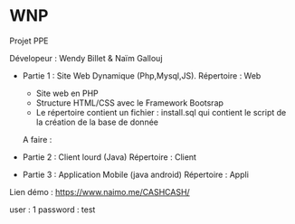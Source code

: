 # WNP

Projet PPE

Dévelopeur : Wendy Billet & Naïm Gallouj

- Partie 1 : Site Web Dynamique (Php,Mysql,JS). Répertoire : Web
  - Site web en PHP
  - Structure HTML/CSS avec le Framework Bootsrap
  - Le répertoire contient un fichier : install.sql qui contient le script de la création de la base de donnée
  
  A faire :
  
  
- Partie 2 : Client lourd (Java) Répertoire : Client
- Partie 3 : Application Mobile (java android) Répertoire : Appli

Lien démo : https://www.naimo.me/CASHCASH/

user : 1
password : test
